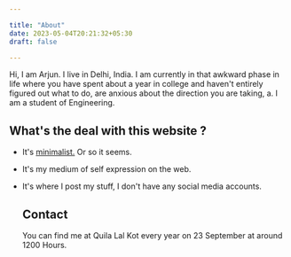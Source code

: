 ```yaml
---

title: "About"
date: 2023-05-04T20:21:32+05:30
draft: false

---
```


Hi, I am Arjun. I live in Delhi, India. I am currently in that awkward phase in life where you have spent about a year in college and haven't entirely figured out what to do, are anxious about the direction you are taking, a. I am a student of Engineering.  

## What's the deal with this website ?

* It's [minimalist.](https://motherfuckingwebsite.com/) Or so it seems. 
* It's my medium of self expression on the web.
* It's where I post my stuff, I don't have any social media accounts. 
  
  ## Contact
  
  You can find me at Quila Lal Kot every year on 23 September at around 1200 Hours.


